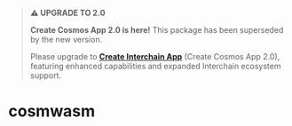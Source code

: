 > **⚠️ UPGRADE TO 2.0**
>
> **Create Cosmos App 2.0 is here!** This package has been superseded by the new version.
>
> Please upgrade to [**Create Interchain App**](https://github.com/hyperweb-io/create-interchain-app) (Create Cosmos App 2.0), featuring enhanced capabilities and expanded Interchain ecosystem support.

# cosmwasm
